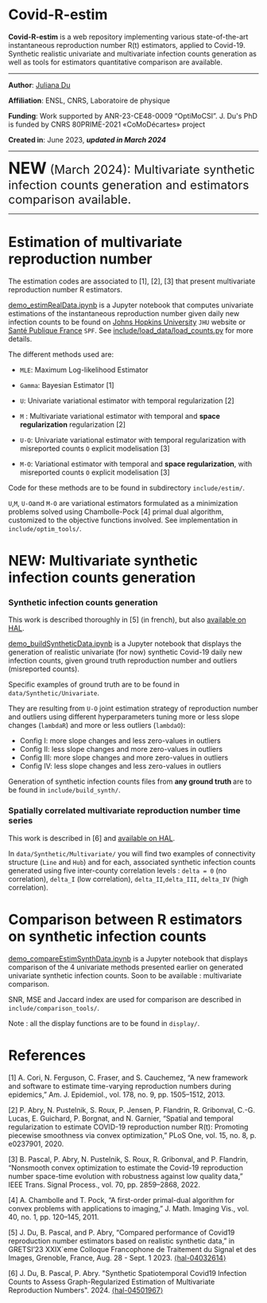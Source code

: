# Covid-R-estim

**Covid-R-estim** is a web repository implementing various state-of-the-art instantaneous reproduction number R(t) 
estimators, applied to Covid-19. Synthetic realistic univariate and multivariate infection counts generation as well as
tools for estimators quantitative comparison are available.
- ---

**Author**: [Juliana Du](<https://juliana-du.github.io/>)

**Affiliation**: ENSL, CNRS, Laboratoire de physique

**Funding**: Work supported by ANR-23-CE48-0009 “OptiMoCSI”. J. Du's PhD is funded by CNRS 80PRIME-2021 «CoMoDécartes» 
project

**Created in**: June 2023, <b><i> updated in March 2024 </b> </i>

- ---
<font size="+3"> <b> NEW</b></font><font size="+2"> (March 2024): Multivariate synthetic infection counts generation and
estimators comparison available. </font>

- ---
# Estimation of multivariate reproduction number 

The estimation codes are associated to [1], [2], [3] that present multivariate reproduction number R estimators. 

[demo_estimRealData.ipynb](demo_estimRealData.ipynb) is a Jupyter notebook that computes univariate estimations of the instantaneous reproduction number given 
daily new infection counts to be found on [Johns Hopkins University](<https://coronavirus.jhu.edu/map.html>) `JHU` 
website or [Santé Publique France](<https://www.data.gouv.fr/fr/datasets/donnees-de-laboratoires-pour-le-depistage-a-compter-du-18-05-2022-si-dep/>)
`SPF`. See [include/load_data/load_counts.py](include/load_data/load_counts.py) for more details.

The different methods used are: 

* `MLE`: Maximum Log-likelihood Estimator

* `Gamma`: Bayesian Estimator [1]

* `U`: Univariate variational estimator with temporal regularization [2]
* `M` : Multivariate variational estimator with temporal and **space regularization** regularization [2]
* `U-O`: Univariate variational estimator with temporal regularization with misreported counts `O` explicit 
modelisation [3]
* `M-O`: Variational estimator with temporal and **space regularization**, with misreported counts `O` explicit 
modelisation [3]

Code for these methods are to be found in subdirectory `include/estim/`.

`U`,`M`, `U-O`and `M-O` are variational estimators formulated as a minimization problems solved using Chambolle-Pock [4]
primal dual algorithm, customized to the objective functions involved. See implementation in `include/optim_tools/`. 


# NEW: Multivariate synthetic infection counts generation

### Synthetic infection counts generation
This work is described thoroughly in [5] (in french), but also
[available on HAL](<https://hal.science/hal-04032614v2/document>).

[demo_buildSyntheticData.ipynb](demo_buildSyntheticData.ipynb) is a Jupyter notebook that displays the generation of realistic univariate (for now) synthetic Covid-19 daily new 
infection counts, given ground truth reproduction number and outliers (misreported counts).

Specific examples of ground truth are to be found in `data/Synthetic/Univariate`. 

They are resulting from `U-O` joint estimation strategy of reproduction number and outliers using different 
hyperparameters tuning more or less slope changes (`lambdaR`) and more or less outliers (`lambdaO`):

* Config I:     more slope changes and less zero-values in outliers 
* Config II:    less slope changes and more zero-values in outliers
* Config III:   more slope changes and more zero-values in outliers
* Config IV:    less slope changes and less zero-values in outliers

Generation of synthetic infection counts files from <b> any ground truth </b> are to be found in 
`include/build_synth/`.

### Spatially correlated multivariate reproduction number time series
This work is described in [6] and [available on HAL](<https://hal.science/hal-04501967>).

In `data/Synthetic/Multivariate/` you will find two examples of connectivity structure (`Line` and `Hub`) and for each, 
associated synthetic infection counts generated using five inter-county correlation levels : `delta = 0` (no correlation), 
`delta_I` (low correlation), `delta_II`,`delta_III`, `delta_IV` (high correlation).

# Comparison between R estimators on synthetic infection counts

[demo_compareEstimSynthData.ipynb](demo_compareEstimSynthData.ipynb) is a Jupyter notebook that displays comparison of the 4 univariate methods presented earlier on generated univariate 
synthetic infection counts. Soon to be available : multivariate comparison.

SNR, MSE and Jaccard index are used for comparison are described in `include/comparison_tools/`.

Note : all the display functions are to be found in `display/`.

# References 
[1] A. Cori, N. Ferguson, C. Fraser, and S. Cauchemez, “A new framework and software to estimate time-varying 
reproduction numbers during epidemics,” Am. J. Epidemiol., vol. 178, no. 9, pp. 1505–1512, 2013.

[2] P. Abry, N. Pustelnik, S. Roux, P. Jensen, P. Flandrin, R. Gribonval, C.-G. Lucas,  ́E. Guichard, P. Borgnat, and
N. Garnier, “Spatial and temporal regularization to estimate COVID-19 reproduction number R(t): Promoting piecewise 
smoothness via convex optimization,” PLoS One, vol. 15, no. 8, p. e0237901, 2020.

[3] B. Pascal, P. Abry, N. Pustelnik, S. Roux, R. Gribonval, and P. Flandrin, “Nonsmooth convex optimization to estimate
the Covid-19 reproduction number space-time evolution with robustness against low quality data,” IEEE Trans. Signal 
Process., vol. 70, pp. 2859–2868, 2022.

[4] A. Chambolle and T. Pock, “A first-order primal-dual algorithm for convex problems with applications to imaging,” 
J. Math. Imaging Vis., vol. 40, no. 1, pp. 120–145, 2011.

[5] J. Du, B. Pascal, and P. Abry, “Compared performance of Covid19 reproduction number estimators based on realistic 
synthetic data,” in GRETSI’23 XXIX`eme Colloque Francophone de Traitement du Signal et des Images, Grenoble, France, 
Aug. 28 - Sept. 1 2023. [⟨hal-04032614⟩](<https://hal.science/hal-04032614v2/document>)


[6] J. Du, B. Pascal, P. Abry. "Synthetic Spatiotemporal Covid19 Infection Counts to Assess Graph-Regularized Estimation
of Multivariate Reproduction Numbers". 2024. [⟨hal-04501967⟩](<https://hal.science/hal-04501967>)
